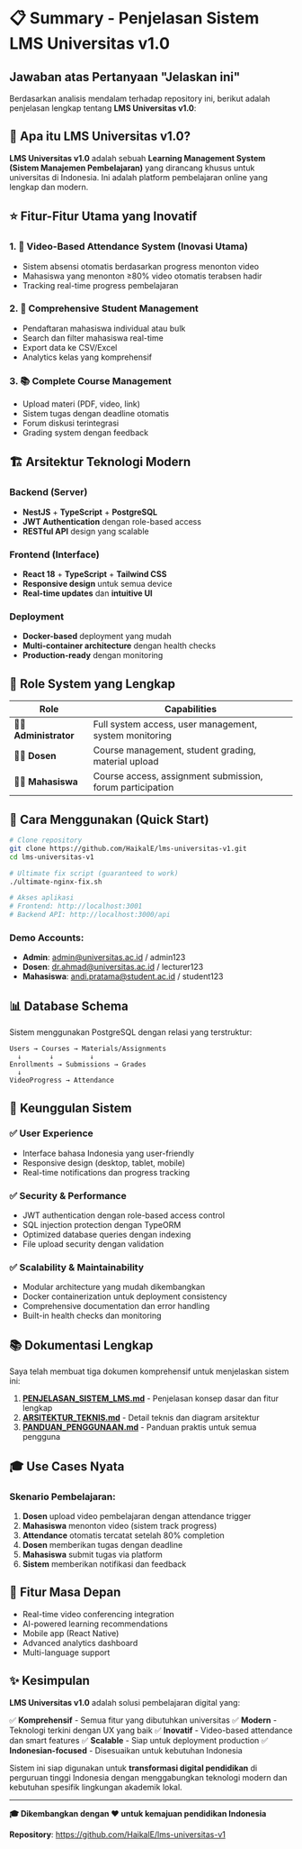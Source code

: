 # 📋 Summary - Penjelasan Sistem LMS Universitas v1.0

## Jawaban atas Pertanyaan "Jelaskan ini"

Berdasarkan analisis mendalam terhadap repository ini, berikut adalah penjelasan lengkap tentang **LMS Universitas v1.0**:

## 🎯 Apa itu LMS Universitas v1.0?

**LMS Universitas v1.0** adalah sebuah **Learning Management System (Sistem Manajemen Pembelajaran)** yang dirancang khusus untuk universitas di Indonesia. Ini adalah platform pembelajaran online yang lengkap dan modern.

## ⭐ Fitur-Fitur Utama yang Inovatif

### 1. 🎥 **Video-Based Attendance System** (Inovasi Utama)
- Sistem absensi otomatis berdasarkan progress menonton video
- Mahasiswa yang menonton ≥80% video otomatis terabsen hadir
- Tracking real-time progress pembelajaran

### 2. 👥 **Comprehensive Student Management**
- Pendaftaran mahasiswa individual atau bulk
- Search dan filter mahasiswa real-time
- Export data ke CSV/Excel
- Analytics kelas yang komprehensif

### 3. 📚 **Complete Course Management**
- Upload materi (PDF, video, link)
- Sistem tugas dengan deadline otomatis
- Forum diskusi terintegrasi
- Grading system dengan feedback

## 🏗️ Arsitektur Teknologi Modern

### Backend (Server)
- **NestJS** + **TypeScript** + **PostgreSQL**
- **JWT Authentication** dengan role-based access
- **RESTful API** design yang scalable

### Frontend (Interface)
- **React 18** + **TypeScript** + **Tailwind CSS**
- **Responsive design** untuk semua device
- **Real-time updates** dan **intuitive UI**

### Deployment
- **Docker-based** deployment yang mudah
- **Multi-container architecture** dengan health checks
- **Production-ready** dengan monitoring

## 👥 Role System yang Lengkap

| Role | Capabilities |
|------|-------------|
| **👨‍💼 Administrator** | Full system access, user management, system monitoring |
| **👨‍🏫 Dosen** | Course management, student grading, material upload |
| **👨‍🎓 Mahasiswa** | Course access, assignment submission, forum participation |

## 🚀 Cara Menggunakan (Quick Start)

```bash
# Clone repository
git clone https://github.com/HaikalE/lms-universitas-v1.git
cd lms-universitas-v1

# Ultimate fix script (guaranteed to work)
./ultimate-nginx-fix.sh

# Akses aplikasi
# Frontend: http://localhost:3001
# Backend API: http://localhost:3000/api
```

### Demo Accounts:
- **Admin**: admin@universitas.ac.id / admin123
- **Dosen**: dr.ahmad@universitas.ac.id / lecturer123
- **Mahasiswa**: andi.pratama@student.ac.id / student123

## 📊 Database Schema

Sistem menggunakan PostgreSQL dengan relasi yang terstruktur:
```
Users → Courses → Materials/Assignments
  ↓       ↓         ↓
Enrollments → Submissions → Grades
  ↓
VideoProgress → Attendance
```

## 🌟 Keunggulan Sistem

### ✅ **User Experience**
- Interface bahasa Indonesia yang user-friendly
- Responsive design (desktop, tablet, mobile)
- Real-time notifications dan progress tracking

### ✅ **Security & Performance**
- JWT authentication dengan role-based access control
- SQL injection protection dengan TypeORM
- Optimized database queries dengan indexing
- File upload security dengan validation

### ✅ **Scalability & Maintainability**
- Modular architecture yang mudah dikembangkan
- Docker containerization untuk deployment consistency
- Comprehensive documentation dan error handling
- Built-in health checks dan monitoring

## 📚 Dokumentasi Lengkap

Saya telah membuat tiga dokumen komprehensif untuk menjelaskan sistem ini:

1. **[PENJELASAN_SISTEM_LMS.md](PENJELASAN_SISTEM_LMS.md)** - Penjelasan konsep dasar dan fitur lengkap
2. **[ARSITEKTUR_TEKNIS.md](ARSITEKTUR_TEKNIS.md)** - Detail teknis dan diagram arsitektur
3. **[PANDUAN_PENGGUNAAN.md](PANDUAN_PENGGUNAAN.md)** - Panduan praktis untuk semua pengguna

## 🎓 Use Cases Nyata

### Skenario Pembelajaran:
1. **Dosen** upload video pembelajaran dengan attendance trigger
2. **Mahasiswa** menonton video (sistem track progress)
3. **Attendance** otomatis tercatat setelah 80% completion
4. **Dosen** memberikan tugas dengan deadline
5. **Mahasiswa** submit tugas via platform
6. **Sistem** memberikan notifikasi dan feedback

## 🔮 Fitur Masa Depan

- Real-time video conferencing integration
- AI-powered learning recommendations
- Mobile app (React Native)
- Advanced analytics dashboard
- Multi-language support

## ✨ Kesimpulan

**LMS Universitas v1.0** adalah solusi pembelajaran digital yang:

✅ **Komprehensif** - Semua fitur yang dibutuhkan universitas
✅ **Modern** - Teknologi terkini dengan UX yang baik
✅ **Inovatif** - Video-based attendance dan smart features
✅ **Scalable** - Siap untuk deployment production
✅ **Indonesian-focused** - Disesuaikan untuk kebutuhan Indonesia

Sistem ini siap digunakan untuk **transformasi digital pendidikan** di perguruan tinggi Indonesia dengan menggabungkan teknologi modern dan kebutuhan spesifik lingkungan akademik lokal.

---

**🎓 Dikembangkan dengan ❤️ untuk kemajuan pendidikan Indonesia**

**Repository**: https://github.com/HaikalE/lms-universitas-v1